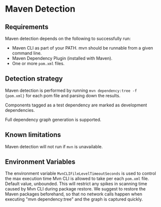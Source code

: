 # Maven Detection

## Requirements

Maven detection depends on the following to successfully run:

- Maven CLI as part of your PATH. mvn should be runnable from a given command line.
- Maven Dependency Plugin (installed with Maven).
- One or more `pom.xml` files.

## Detection strategy

Maven detection is performed by running `mvn dependency:tree -f {pom.xml}` for each pom file and parsing down the results.

Components tagged as a test dependency are marked as development dependencies.

Full dependency graph generation is supported.

## Known limitations

Maven detection will not run if `mvn` is unavailable.

## Environment Variables

The environment variable `MvnCLIFileLevelTimeoutSeconds` is used to control the max execution time Mvn CLI is allowed to take per each `pom.xml` file. Default value, unbounded. This will restrict any spikes in scanning time caused by Mvn CLI during package restore. We suggest to restore the Maven packages beforehand, so that no network calls happen when executing "mvn dependency:tree" and the graph is captured quickly.
